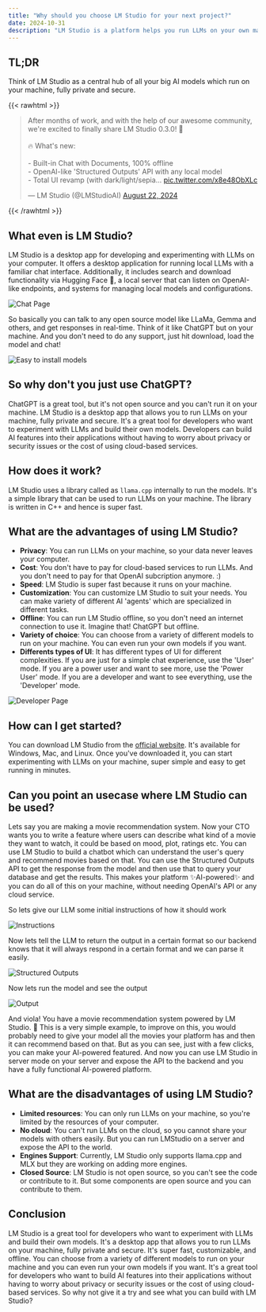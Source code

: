 ```yaml
---
title: "Why should you choose LM Studio for your next project?"
date: 2024-10-31
description: "LM Studio is a platform helps you run LLMs on your own machine."
--- 
```


## TL;DR
Think of LM Studio as a central hub of all your big AI models which run on your machine, fully private and secure.


{{< rawhtml >}}
<blockquote class="twitter-tweet" data-media-max-width="560"><p lang="en" dir="ltr">After months of work, and with the help of our awesome community, we&#39;re excited to finally share LM Studio 0.3.0! 🎉<br><br>🔥 What&#39;s new:<br><br>- Built-in Chat with Documents, 100% offline<br>- OpenAI-like &#39;Structured Outputs&#39; API with any local model<br>- Total UI revamp (with dark/light/sepia… <a href="https://t.co/x8e48ObXLc">pic.twitter.com/x8e48ObXLc</a></p>&mdash; LM Studio (@LMStudioAI) <a href="https://twitter.com/LMStudioAI/status/1826680869773357513?ref_src=twsrc%5Etfw">August 22, 2024</a></blockquote> <script async src="https://platform.twitter.com/widgets.js" charset="utf-8"></script>
{{< /rawhtml >}}

## What even is LM Studio?
LM Studio is a desktop app for developing and experimenting with LLMs on your computer. It offers a desktop application for running local LLMs with a familiar chat interface. Additionally, it includes search and download functionality via Hugging Face 🤗, a local server that can listen on OpenAI-like endpoints, and systems for managing local models and configurations.

![Chat Page](https://i.imgur.com/NN0xEN7.png)

So basically you can talk to any open source model like LLaMa, Gemma and others, and get responses in real-time. Think of it like ChatGPT but on your machine. And you don't need to do any support, just hit download, load the model and chat!

![Easy to install models](https://i.imgur.com/Dd88ydA.png)

## So why don't you just use ChatGPT?
ChatGPT is a great tool, but it's not open source and you can't run it on your machine. LM Studio is a desktop app that allows you to run LLMs on your machine, fully private and secure. It's a great tool for developers who want to experiment with LLMs and build their own models. Developers can build AI features into their applications without having to worry about privacy or security issues or the cost of using cloud-based services.

## How does it work?
LM Studio uses a library called as `llama.cpp` internally to run the models. It's a simple library that can be used to run LLMs on your machine. The library is written in C++ and hence is super fast. 

## What are the advantages of using LM Studio?
- **Privacy**: You can run LLMs on your machine, so your data never leaves your computer.
- **Cost**: You don't have to pay for cloud-based services to run LLMs. And you don't need to pay for that OpenAI subcription anymore. :)
- **Speed**: LM Studio is super fast because it runs on your machine.
- **Customization**: You can customize LM Studio to suit your needs. You can make variety of different AI 'agents' which are specialized in different tasks.
- **Offline**: You can run LM Studio offline, so you don't need an internet connection to use it. Imagine that! ChatGPT but offline.
- **Variety of choice**: You can choose from a variety of different models to run on your machine. You can even run your own models if you want.
- **Differents types of UI**: It has different types of UI for different complexities. If you are just for a simple chat experience, use the 'User' mode. If you are a power user and want to see more, use the 'Power User' mode. If you are a developer and want to see everything, use the 'Developer' mode. 

![Developer Page](https://i.imgur.com/TXQdo1I.png)


## How can I get started?
You can download LM Studio from the [official website](https://lmstudio.ai). It's available for Windows, Mac, and Linux. Once you've downloaded it, you can start experimenting with LLMs on your machine, super simple and easy to get running in minutes.

## Can you point an usecase where LM Studio can be used?
Lets say you are making a movie recommendation system. Now your CTO wants you to write a feature where users can describe what kind of a movie they want to watch, it could be based on mood, plot, ratings etc. You can use LM Studio to build a chatbot which can understand the user's query and recommend movies based on that. You can use the Structured Outputs API to get the response from the model and then use that to query your database and get the results. This makes your platform ✨AI-powered✨ and you can do all of this on your machine, without needing OpenAI's API or any cloud service.

So lets give our LLM some initial instructions of how it should work

![Instructions](https://i.imgur.com/LzZPDzJ.png)

Now lets tell the LLM to return the output in a certain format so our backend knows that it will always respond in a certain format and we can parse it easily.

![Structured Outputs](https://i.imgur.com/50CQbsn.png)

Now lets run the model and see the output

![Output](https://i.imgur.com/iEm2ryY.png)

And viola! You have a movie recommendation system powered by LM Studio. 🎉 
This is a very simple example, to improve on this, you would probably need to give your model all the movies your platform has and then it can recommend based on that. But as you can see, just with a few clicks, you can make your AI-powered featured. And now you can use LM Studio in server mode on your server and expose the API to the backend and you have a fully functional AI-powered platform.


## What are the disadvantages of using LM Studio?
- **Limited resources**: You can only run LLMs on your machine, so you're limited by the resources of your computer.
- **No cloud**: You can't run LLMs on the cloud, so you cannot share your models with others easily. But you can run LMStudio on a server and expose the API to the world.
- **Engines Support**: Currently, LM Studio only supports llama.cpp and MLX but they are working on adding more engines.
- **Closed Source**: LM Studio is not open source, so you can't see the code or contribute to it. But some components are open source and you can contribute to them.

## Conclusion
LM Studio is a great tool for developers who want to experiment with LLMs and build their own models. It's a desktop app that allows you to run LLMs on your machine, fully private and secure. It's super fast, customizable, and offline. You can choose from a variety of different models to run on your machine and you can even run your own models if you want. It's a great tool for developers who want to build AI features into their applications without having to worry about privacy or security issues or the cost of using cloud-based services. So why not give it a try and see what you can build with LM Studio?